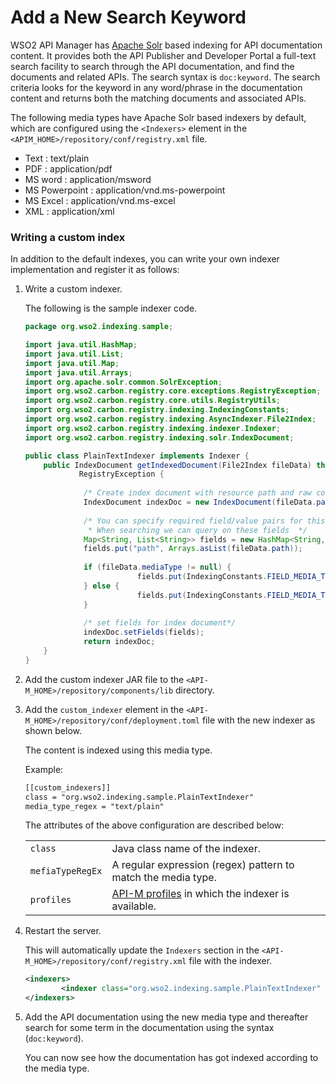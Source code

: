 # Add a New Search Keyword

WSO2 API Manager has [Apache Solr](https://lucene.apache.org/solr/) based indexing for API documentation content. It provides both the API Publisher and Developer Portal a full-text search facility to search through the API documentation, and find the documents and related APIs. The search syntax is `doc:keyword`. The search criteria looks for the keyword in any word/phrase in the documentation content and returns both the matching documents and associated APIs.

The following media types have Apache Solr based indexers by default, which are configured using the `<Indexers>` element in the `<APIM_HOME>/repository/conf/registry.xml` file.

-   Text : text/plain
-   PDF : application/pdf
-   MS word : application/msword
-   MS Powerpoint : application/vnd.ms-powerpoint
-   MS Excel : application/vnd.ms-excel
-   XML : application/xml

### Writing a custom index

In addition to the default indexes, you can write your own indexer implementation and register it as follows:

1.  Write a custom indexer.
    
     The following is the sample indexer code.

    ``` java
    package org.wso2.indexing.sample;

    import java.util.HashMap;
    import java.util.List;
    import java.util.Map;
    import java.util.Arrays;
    import org.apache.solr.common.SolrException;
    import org.wso2.carbon.registry.core.exceptions.RegistryException;
    import org.wso2.carbon.registry.core.utils.RegistryUtils;
    import org.wso2.carbon.registry.indexing.IndexingConstants;
    import org.wso2.carbon.registry.indexing.AsyncIndexer.File2Index;
    import org.wso2.carbon.registry.indexing.indexer.Indexer;
    import org.wso2.carbon.registry.indexing.solr.IndexDocument;

    public class PlainTextIndexer implements Indexer {
        public IndexDocument getIndexedDocument(File2Index fileData) throws SolrException,
                RegistryException {
                 
                 /* Create index document with resource path and raw content*/
                 IndexDocument indexDoc = new IndexDocument(fileData.path, RegistryUtils.decodeBytes(fileData.data), null);
                 
                 /* You can specify required field/value pairs for this indexing document.
                  * When searching we can query on these fields  */
                 Map<String, List<String>> fields = new HashMap<String, List<String>>();
                 fields.put("path", Arrays.asList(fileData.path));
                                         
                 if (fileData.mediaType != null) {
                             fields.put(IndexingConstants.FIELD_MEDIA_TYPE, Arrays.asList(fileData.mediaType));
                 } else {
                             fields.put(IndexingConstants.FIELD_MEDIA_TYPE, Arrays.asList("text/plain"));
                 }
                 
                 /* set fields for index document*/
                 indexDoc.setFields(fields);             
                 return indexDoc;
        }    
    }
    ```

2.  Add the custom indexer JAR file to the `<API-M_HOME>/repository/components/lib` directory.

3.  Add the `custom_indexer` element in the `<API-M_HOME>/repository/conf/deployment.toml` file with the new indexer as shown below.
    
     The content is indexed using this media type. 
     
     Example:

    ``` xml
    [[custom_indexers]]
    class = "org.wso2.indexing.sample.PlainTextIndexer"
    media_type_regex = "text/plain"
    ```
    The attributes of the above configuration are described below:

    |                                               |                                                                                                           |
    |-----------------------------------------------|-----------------------------------------------------------------------------------------------------------|
    | `class`| Java class name of the indexer.                                                                           |
    | `mefiaTypeRegEx` | A regular expression (regex) pattern to match the media type.                                             |
    | `profiles`| [API-M profiles]({{base_path}}/install-and-setup/deploying-wso2-api-manager/distributed-deployment/product-profiles/) in which the indexer is available. |

4.  Restart the server. 

     This will automatically update the `Indexers` section in the `<API-M_HOME>/repository/conf/registry.xml` file with the indexer.

    ``` xml
    <indexers>
            <indexer class="org.wso2.indexing.sample.PlainTextIndexer" mediaTypeRegEx="text/plain" profiles="default,api-devportal,api-publisher"/>
    </indexers>
    ```

5.  Add the API documentation using the new media type and thereafter search for some term in the documentation using the syntax (`doc:keyword`).

     You can now see how the documentation has got indexed according to the media type.
